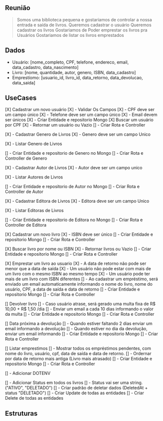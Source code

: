 ## Reunião

> Somos uma biblioteca pequena e gostariamos de controlar a nossa entrada e saída de livros.
> Queremos cadastrar o usuário
> Queremos cadastrar os livros
> Gostariamos de Poder emprestar os livros pra Usuários
> Gostariamos de listar os livros emprestados

## Dados

- Usuário: [nome_completo, CPF, telefone, endereco, email, data_cadastro, data_nascimento]
- Livro: [nome, quantidade, autor, genero, ISBN, data_cadastro]
- Emprestíomo: [usuario_id, livro_id, data_retorno, data_devolucao, data_saida]

## UseCases

[X] Cadastrar um novo usuário
[X] - Validar Os Campos
[X] - CPF deve ser um campo único
[X] - Telefone deve ser um campo único
[X] - Email devem ser únicos
[X] - Criar Entidade e repositorio Mongo
[X] Buscar um usuário por CPF
[X] - Retornar um usuário ou Vazio
[] - Criar Rota e Controller

[X] - Cadastrar Genero de Livros
[X] - Genero deve ser um campo Unico

[X] - Listar Genero de Livros

[] - Criar Entidade e repositorio de Genero no Mongo
[] - Criar Rota e Controller de Genero

[X] - Cadastrar Autor de Livros
[X] - Autor deve ser um campo unico

[X] - Listar Autores de Livros

[] - Criar Entidade e repositorio de Autor no Mongo
[] - Criar Rota e Controller de Autor

[X] - Cadastrar Editora de Livros
[X] - Editora deve ser um campo Unico

[X] - Listar Editoras de Livros

[] - Criar Entidade e repositorio de Editora no Mongo
[] - Criar Rota e Controller de Editora

[X] Cadastrar um novo livro
[X] - ISBN deve ser único
[] - Criar Entidade e repositorio Mongo
[] - Criar Rota e Controller

[X] Buscar livro por nome ou ISBN
[X] - Retornar livros ou Vazio
[] - Criar Entidade e repositorio Mongo
[] - Criar Rota e Controller

[X] Emprestar um livro ao usuario
[X] - A data de retorno não pode ser menor que a data de saída
[X] - Um usuário não pode estar com mais de um livro com o mesmo ISBN ao mesmo tempo
[X] - Um usuário pode ter mais de um livro com ISBN diferentes
[] - Ao cadastrar um empréstimo, será enviado um email automaticamente informando o nome do livro, nome do usuário, CPF, a data de saída e data de retorno
[] - Criar Entidade e repositorio Mongo
[] - Criar Rota e Controller

[] Devolver livro
[] - Caso usuário atrase, será gerado uma multa fixa de R$ 10,00 + R$ 1,50 /dia
[] - Enviar um email a cada 10 dias informando o valor da multa
[] - Criar Entidade e repositorio Mongo
[] - Criar Rota e Controller

[] Data próxima a devolução
[] - Quando estiver faltando 2 dias enviar um email informando a devolução
[] - Quando estiver no dia da devolução, enviar um email informando
[] - Criar Entidade e repositorio Mongo
[] - Criar Rota e Controller

[] Listar emprestimos
[] - Mostrar todos os empréstimos pendentes, com nome do livro, usuário, cpf, data de saída e data de retorno.
[] - Ordernar por data de retorno mais antiga (Livro mais atrasado)
[] - Criar Entidade e repositorio Mongo
[] - Criar Rota e Controller

[] - Adicionar DOTENV

[] - Adicionar Status em todos os livros
[] - Status vai ser uma string. ("ATIVO", "DELETADO")
[] - Criar padrão de deletar dados (DeletedAt + status "DELETADO")
[] - Criar Update de todas as entidades
[] - Criar Delete de todas as entidades

## Estruturas
